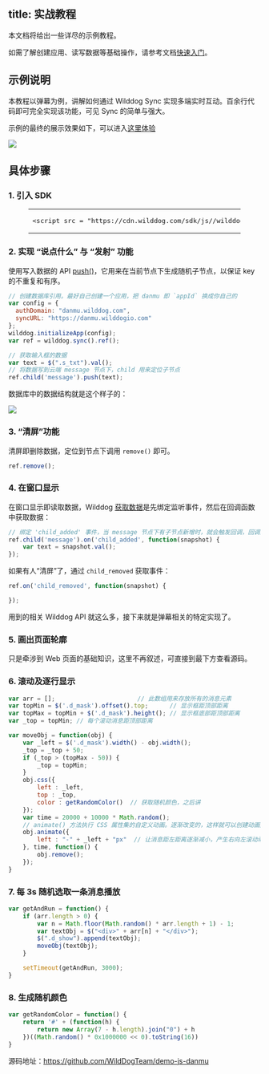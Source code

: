 title: 实战教程
---

本文档将给出一些详尽的示例教程。

如需了解创建应用、读写数据等基础操作，请参考文档[快速入门](/quickstart/sync/web.html)。


## 示例说明

本教程以弹幕为例，讲解如何通过 Wilddog Sync 实现多端实时互动。百余行代码即可完全实现该功能，可见 Sync 的简单与强大。

示例的最终的展示效果如下，可以进入[这里体验](http://danmu.wilddogapp.com/)

![](/images/display.jpg)


## 具体步骤

### 1. 引入 SDK

<figure class="highlight html"><table><tbody><tr><td class="code"><pre><div class="line"><span class="comment"><!-- Wilddog Auth SDK --></span></div><div class="line"><span class="tag"><<span class="name">script</span> <span class="attr">src</span> = <span class="string">&quot;<span>htt</span>ps://cdn.wilddog.com/sdk/js/<span class="js-version"></span>/wilddog-auth.js&quot;</span>></span><span class="undefined"></span><span class="tag"></<span class="name">script</span>></span></div></pre></td></tr></tbody></table></figure>

### 2. 实现 “说点什么” 与 “发射” 功能

使用写入数据的 API [push()](/guide/sync/web/save-data.html#追加新节点)，它用来在当前节点下生成随机子节点，以保证 key 的不重复和有序。

```js
// 创建数据库引用。最好自己创建一个应用，把 danmu 即 `appId` 换成你自己的
var config = {
  authDomain: "danmu.wilddog.com",
  syncURL: "https://danmu.wilddogio.com"
};
wilddog.initializeApp(config);
var ref = wilddog.sync().ref();

// 获取输入框的数据
var text = $(".s_txt").val();
// 将数据写到云端 message 节点下，child 用来定位子节点
ref.child('message').push(text);
```

数据库中的数据结构就是这个样子的：

![](/images/data.jpg)

### 3.  “清屏”功能

清屏即删除数据，定位到节点下调用 `remove()` 即可。

```js
ref.remove();
```
### 4. 在窗口显示
在窗口显示即读取数据，Wilddog [获取数据](/guide/sync/web/retrieve-data.html)是先绑定监听事件，然后在回调函数中获取数据：

```js
// 绑定 'child_added' 事件，当 message 节点下有子节点新增时，就会触发回调，回调的 `snapshot` 对象包含了新增的数据
ref.child('message').on('child_added', function(snapshot) {
	var text = snapshot.val();
});
```
如果有人“清屏”了，通过 `child_removed` 获取事件：

```js
ref.on('child_removed', function(snapshot) {

});
```

用到的相关 Wilddog API 就这么多，接下来就是弹幕相关的特定实现了。


### 5. 画出页面轮廓
只是牵涉到 Web 页面的基础知识，这里不再叙述，可直接到最下方查看源码。

### 6. 滚动及逐行显示

```js
var arr = [];						// 此数组用来存放所有的消息元素
var topMin = $('.d_mask').offset().top; 	 // 显示框距顶部距离
var topMax = topMin + $('.d_mask').height(); // 显示框底部距顶部距离
var _top = topMin; // 每个滚动消息距顶部距离

var moveObj = function(obj) {
	var _left = $('.d_mask').width() - obj.width();
	_top = _top + 50;
	if (_top > (topMax - 50)) {
		_top = topMin;
	}
	obj.css({
		left : _left,
		top : _top,
		color : getRandomColor()  // 获取随机颜色，之后讲
	});
	var time = 20000 + 10000 * Math.random();
	// animate() 方法执行 CSS 属性集的自定义动画。逐渐改变的，这样就可以创建动画效果。
	obj.animate({								
		left : "-" + _left + "px"  // 让消息距左距离逐渐减小，产生右向左滚动动画。
	}, time, function() {
		obj.remove();
	});
}
```

### 7. 每 3s 随机选取一条消息播放

```js
var getAndRun = function() {
	if (arr.length > 0) {
		var n = Math.floor(Math.random() * arr.length + 1) - 1;
		var textObj = $("<div>" + arr[n] + "</div>");
		$(".d_show").append(textObj);
		moveObj(textObj);
	}

	setTimeout(getAndRun, 3000);
}
```

### 8. 生成随机颜色

```js
var getRandomColor = function() {
	return '#' + (function(h) {
		return new Array(7 - h.length).join("0") + h
	})((Math.random() * 0x1000000 << 0).toString(16))
}
```


源码地址：https://github.com/WildDogTeam/demo-js-danmu
